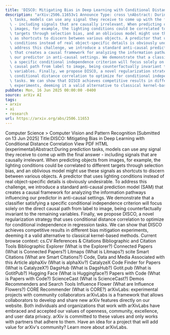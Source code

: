 ```yaml
---
title: 'DISCO: Mitigating Bias in Deep Learning with Conditional Distance Correlation'
description: "arXiv:2506.11653v1 Announce Type: cross \nAbstract: During prediction\
  \ tasks, models can use any signal they receive to come up with the final answer\
  \ - including signals that are causally irrelevant. When predicting objects from\
  \ images, for example, the lighting conditions could be correlated to different\
  \ targets through selection bias, and an oblivious model might use these signals\
  \ as shortcuts to discern between various objects. A predictor that uses lighting\
  \ conditions instead of real object-specific details is obviously undesirable. To\
  \ address this challenge, we introduce a standard anti-causal prediction model (SAM)\
  \ that creates a causal framework for analyzing the information pathways influencing\
  \ our predictor in anti-causal settings. We demonstrate that a classifier satisfying\
  \ a specific conditional independence criterion will focus solely on the direct\
  \ causal path from label to image, being counterfactually invariant to the remaining\
  \ variables. Finally, we propose DISCO, a novel regularization strategy that uses\
  \ conditional distance correlation to optimize for conditional independence in regression\
  \ tasks. We can show that DISCO achieves competitive results in different bias mitigation\
  \ experiments, deeming it a valid alternative to classical kernel-based methods."
pubDate: Mon, 16 Jun 2025 00:00:00 -0400
source: arXiv AI
tags:
- arxiv
- ai
- research
url: https://arxiv.org/abs/2506.11653
---
```


Computer Science > Computer Vision and Pattern Recognition
[Submitted on 13 Jun 2025]
Title:DISCO: Mitigating Bias in Deep Learning with Conditional Distance Correlation
View PDF HTML (experimental)Abstract:During prediction tasks, models can use any signal they receive to come up with the final answer - including signals that are causally irrelevant. When predicting objects from images, for example, the lighting conditions could be correlated to different targets through selection bias, and an oblivious model might use these signals as shortcuts to discern between various objects. A predictor that uses lighting conditions instead of real object-specific details is obviously undesirable. To address this challenge, we introduce a standard anti-causal prediction model (SAM) that creates a causal framework for analyzing the information pathways influencing our predictor in anti-causal settings. We demonstrate that a classifier satisfying a specific conditional independence criterion will focus solely on the direct causal path from label to image, being counterfactually invariant to the remaining variables. Finally, we propose DISCO, a novel regularization strategy that uses conditional distance correlation to optimize for conditional independence in regression tasks. We can show that DISCO achieves competitive results in different bias mitigation experiments, deeming it a valid alternative to classical kernel-based methods.
Current browse context:
cs.CV
References & Citations
Bibliographic and Citation Tools
Bibliographic Explorer (What is the Explorer?)
Connected Papers (What is Connected Papers?)
Litmaps (What is Litmaps?)
scite Smart Citations (What are Smart Citations?)
Code, Data and Media Associated with this Article
alphaXiv (What is alphaXiv?)
CatalyzeX Code Finder for Papers (What is CatalyzeX?)
DagsHub (What is DagsHub?)
Gotit.pub (What is GotitPub?)
Hugging Face (What is Huggingface?)
Papers with Code (What is Papers with Code?)
ScienceCast (What is ScienceCast?)
Demos
Recommenders and Search Tools
Influence Flower (What are Influence Flowers?)
CORE Recommender (What is CORE?)
arXivLabs: experimental projects with community collaborators
arXivLabs is a framework that allows collaborators to develop and share new arXiv features directly on our website.
Both individuals and organizations that work with arXivLabs have embraced and accepted our values of openness, community, excellence, and user data privacy. arXiv is committed to these values and only works with partners that adhere to them.
Have an idea for a project that will add value for arXiv's community? Learn more about arXivLabs.
